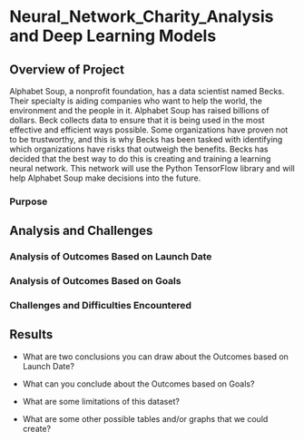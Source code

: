 # Neural_Network_Charity_Analysis and Deep Learning Models

## Overview of Project
Alphabet Soup, a nonprofit foundation, has a data scientist named Becks. Their specialty is aiding companies who want to help the world, the environment and the people in it. Alphabet Soup has raised billions of dollars. Beck collects data to ensure that it is being used in the most effective and efficient ways possible. Some organizations have proven not to be trustworthy, and this is why Becks has been tasked with identifying which organizations have risks that outweigh the benefits. Becks has decided that the best way to do this is creating and training a learning neural network. This network will use the Python TensorFlow library and will help Alphabet Soup make decisions into the future.


### Purpose

## Analysis and Challenges

### Analysis of Outcomes Based on Launch Date

### Analysis of Outcomes Based on Goals

### Challenges and Difficulties Encountered

## Results

- What are two conclusions you can draw about the Outcomes based on Launch Date?

- What can you conclude about the Outcomes based on Goals?

- What are some limitations of this dataset?

- What are some other possible tables and/or graphs that we could create?
